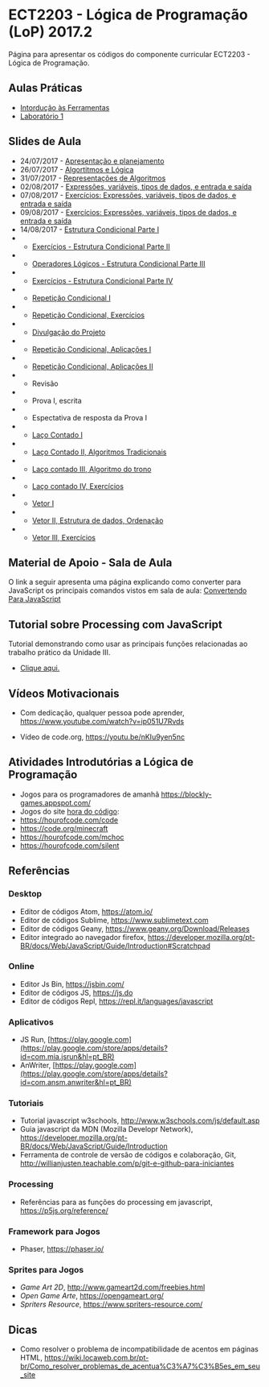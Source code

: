 # ECT2203 - Lógica de Programação (LoP) 2017.2

Página para apresentar os códigos do componente curricular ECT2203 - Lógica de Programação.



## Aulas Práticas

* [Intordução às Ferramentas](https://github.com/LoP-ECT2203/2017.2/wiki/Criando-P%C3%A1ginas-WEB)
* [Laboratório 1](listas/lista_01.md)


## Slides de Aula

* 24/07/2017 - [Apresentação e planejamento](https://goo.gl/kxjSEQ)
* 26/07/2017 - [Algortitmos e Lógica](https://goo.gl/sy6eGC)
* 31/07/2017 - [Representações de Algoritmos](https://goo.gl/Ci29jy)
* 02/08/2017 - [Expressões, variáveis, tipos de dados, e entrada e saída](https://goo.gl/4dYfps)
* 07/08/2017 - [Exercícios: Expressões, variáveis, tipos de dados, e entrada e saída](https://goo.gl/qXUcH8)
* 09/08/2017 - [Exercícios: Expressões, variáveis, tipos de dados, e entrada e saída](https://goo.gl/qXUcH8)
* 14/08/2017 - [Estrutura Condicional Parte I](https://goo.gl/rRRrol)
*  - [Exercícios - Estrutura Condicional Parte II](https://goo.gl/iQdlGa)
*  - [Operadores Lógicos - Estrutura Condicional Parte III](https://goo.gl/vI592o)
*  - [Exercícios - Estrutura Condicional Parte IV](https://goo.gl/7egJPc)
*  - [Repetição Condicional I](https://goo.gl/bWt1iV)
*  - [Repetição Condicional, Exercícios](https://goo.gl/FXjkUs)
*  - [Divulgação do Projeto](https://goo.gl/fIKTsr)
*  - [Repetição Condicional, Aplicações I](https://goo.gl/jcwriL)
*  - [Repetição Condicional, Aplicações II](https://goo.gl/lTrXDQ)
*  - Revisão
*  - Prova I, escrita
*  - Espectativa de resposta da Prova I
*  - [Laço Contado I](https://goo.gl/Jnqz3c)
*  - [Laço Contado II,  Algoritmos Tradicionais](https://goo.gl/CVSzoM)
*  - [Laço contado III, Algoritmo do trono](https://goo.gl/sKaF2Y)
*  - [Laço contado IV, Exercícios](https://goo.gl/YrsRKs)
*  - [Vetor I](https://goo.gl/EkPNSL)
*  - [Vetor II, Estrutura de dados, Ordenação](https://goo.gl/QKA25B)
*  - [Vetor III, Exercícios](https://goo.gl/u5OKnH)


## Material de Apoio - Sala de Aula

O link a seguir apresenta uma página explicando como converter para JavaScript os principais comandos vistos em sala de aula: [Convertendo Para JavaScript](https://github.com/orivaldosantana/ECT2203LoP/tree/master/convertendo)

## Tutorial sobre Processing com JavaScript

Tutorial demonstrando como usar as principais funções relacionadas ao trabalho prático da Unidade III.

* [Clique aqui.](tutorial)

## Vídeos Motivacionais

* Com dedicação, qualquer pessoa pode aprender, <https://www.youtube.com/watch?v=ip051U7Rvds>

* Vídeo de code.org, <https://youtu.be/nKIu9yen5nc>

## Atividades Introdutórias a Lógica de Programação

* Jogos para os programadores de amanhã <https://blockly-games.appspot.com/>  
* Jogos do site [hora do código](code.org):
 * https://hourofcode.com/code
 * https://code.org/minecraft
 * https://hourofcode.com/mchoc
 * https://hourofcode.com/silent


## Referências

### Desktop

* Editor de códigos Atom, <https://atom.io/>
* Editor de códigos Sublime, <https://www.sublimetext.com>
* Editor de códigos Geany, <https://www.geany.org/Download/Releases>
* Editor integrado ao navegador firefox, <https://developer.mozilla.org/pt-BR/docs/Web/JavaScript/Guide/Introduction#Scratchpad>

### Online  

* Editor Js Bin, <https://jsbin.com/>
* Editor de códigos JS, <https://js.do>
* Editor de códigos Repl, <https://repl.it/languages/javascript>

### Aplicativos

* JS Run, [https://play.google.com](https://play.google.com/store/apps/details?id=com.mia.jsrun&hl=pt_BR)
* AnWriter, [https://play.google.com](https://play.google.com/store/apps/details?id=com.ansm.anwriter&hl=pt_BR)

### Tutoriais

* Tutorial javascript w3schools, <http://www.w3schools.com/js/default.asp>
* Guia javascript da MDN (Mozilla Developr Network), <https://developer.mozilla.org/pt-BR/docs/Web/JavaScript/Guide/Introduction>
* Ferramenta de controle de versão de códigos e colaboração, Git, http://willianjusten.teachable.com/p/git-e-github-para-iniciantes

### Processing

* Referências para as funções do processing em javascript, <https://p5js.org/reference/>

### Framework para Jogos

* Phaser, https://phaser.io/

### Sprites para Jogos

* *Game Art 2D*, http://www.gameart2d.com/freebies.html
* *Open Game Arte*, https://opengameart.org/
* *Spriters Resource*, https://www.spriters-resource.com/

## Dicas

* Como resolver o problema de incompatibilidade de acentos em páginas HTML, <https://wiki.locaweb.com.br/pt-br/Como_resolver_problemas_de_acentua%C3%A7%C3%B5es_em_seu_site>
